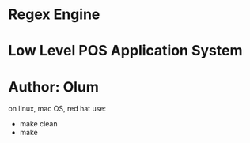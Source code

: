 # Regex Engine
# Low Level POS Application System
# Author: Olum

on linux, mac OS, red hat use:
- make clean
- make
